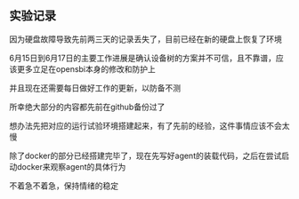 ## 实验记录
因为硬盘故障导致先前两三天的记录丢失了，目前已经在新的硬盘上恢复了环境

6月15日到6月17日的主要工作进展是确认设备树的方案并不可信，且不靠谱，应该更多立足在opensbi本身的修改和防护上

并且现在还需要每日做好工作的更新，以防备不测

所幸绝大部分的内容都先前在github备份过了

想办法先把对应的运行试验环境搭建起来，有了先前的经验，这件事情应该不会太慢

除了docker的部分已经搭建完毕了，现在先写好agent的装载代码，之后在尝试启动docker来观察agent的具体行为

不着急不着急，保持情绪的稳定
